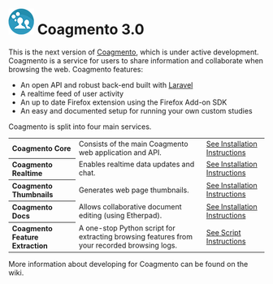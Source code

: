 # ![Coagmento Logo](https://raw.githubusercontent.com/InfoSeeking/Coagmento/master/core/public/images/logo-small.png) Coagmento 3.0 #

This is the next version of [Coagmento](http://www.coagmento.org/), which is under active development. Coagmento is a service for users to share information and collaborate when browsing the web. Coagmento features:

- An open API and robust back-end built with [Laravel](http://laravel.com/)
- A realtime feed of user activity
- An up to date Firefox extension using the Firefox Add-on SDK
- An easy and documented setup for running your own custom studies

Coagmento is split into four main services.

<table>
	<tr>
		<th align="left"> Coagmento Core </th>
		<td> Consists of the main Coagmento web application and API. </td>
		<td> <a href='https://github.com/InfoSeeking/Coagmento/wiki/Coagmento-Core-Installation'>See Installation Instructions</a></td>
	</tr>
	<tr>
		<th align="left"> Coagmento Realtime</th>
		<td> Enables realtime data updates and chat.</td>
		<td> <a href='https://github.com/InfoSeeking/Coagmento/wiki/Coagmento-Realtime-Installation'>See Installation Instructions</a> </td>
	</tr>
	<tr>
		<th align="left"> Coagmento Thumbnails </th>
		<td> Generates web page thumbnails.</td>
		<td> <a href='https://github.com/InfoSeeking/Coagmento/wiki/Coagmento-Thumbnail-Generator-Installation'>See Installation Instructions</a> </td>
	</tr>
	<tr>
		<th align="left"> Coagmento Docs</th>
		<td> Allows collaborative document editing (using Etherpad). </td>
		<td> <a href='https://github.com/InfoSeeking/Coagmento/wiki/Coagmento-Docs-Installation'>See Installation Instructions</a></td>
	</tr>
	<tr>
    		<th align="left"> Coagmento Feature Extraction</th>
    		<td> A one-stop Python script for extracting browsing features from your recorded browsing logs. </td>
    		<td> <a href='https://github.com/InfoSeeking/Coagmento/blob/study/docs/featureextraction.md'>See Script Instructions</a></td>
    	</tr>
</table>

More information about developing for Coagmento can be found on the wiki.
